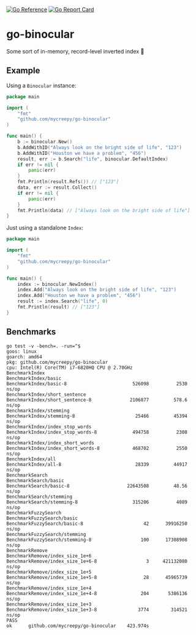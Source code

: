 [![Go Reference](https://pkg.go.dev/badge/github.com/mycreepy/go-binocular.svg)](https://pkg.go.dev/github.com/mycreepy/go-binocular)
[![Go Report Card](https://goreportcard.com/badge/github.com/mycreepy/go-binocular?style=flat-square)](https://goreportcard.com/report/github.com/mycreepy/go-binocular)

# go-binocular

Some sort of in-memory, record-level inverted index 🤷

## Example

Using a `Binocular` instance:

```go
package main

import (
	"fmt"
	"github.com/mycreepy/go-binocular"
)

func main() {
	b := binocular.New()
	b.AddWithID("Always look on the bright side of life", "123")
	b.AddWithID("Houston we have a problem", "456")
	result, err := b.Search("life", binocular.DefaultIndex)
	if err != nil {
		panic(err)
	}
	fmt.Println(result.Refs()) // ["123"]
	data, err := result.Collect()
	if err != nil {
		panic(err)
	}
	fmt.Println(data) // ["Always look on the bright side of life"]
}
```

Just using a standalone `Index`:

```go
package main

import (
	"fmt"
	"github.com/mycreepy/go-binocular"
)

func main() {
	index := binocular.NewIndex()
	index.Add("Always look on the bright side of life", "123")
	index.Add("Houston we have a problem", "456")
	result := index.Search("life", 0)
	fmt.Println(result) // ["123"]
}
```

## Benchmarks

```text
go test -v -bench=. -run=^$
goos: linux
goarch: amd64
pkg: github.com/mycreepy/go-binocular
cpu: Intel(R) Core(TM) i7-6820HQ CPU @ 2.70GHz
BenchmarkIndex
BenchmarkIndex/basic
BenchmarkIndex/basic-8   	                  526098	      2530 ns/op
BenchmarkIndex/short_sentence
BenchmarkIndex/short_sentence-8         	 2106877	     578.6 ns/op
BenchmarkIndex/stemming
BenchmarkIndex/stemming-8               	   25466	     45394 ns/op
BenchmarkIndex/index_stop_words
BenchmarkIndex/index_stop_words-8       	  494758	      2308 ns/op
BenchmarkIndex/index_short_words
BenchmarkIndex/index_short_words-8      	  468702	      2550 ns/op
BenchmarkIndex/all
BenchmarkIndex/all-8                    	   28339	     44917 ns/op
BenchmarkSearch
BenchmarkSearch/basic
BenchmarkSearch/basic-8                 	22643508	     48.56 ns/op
BenchmarkSearch/stemming
BenchmarkSearch/stemming-8              	  315206	      4089 ns/op
BenchmarkFuzzySearch
BenchmarkFuzzySearch/basic
BenchmarkFuzzySearch/basic-8            	      42	  39916250 ns/op
BenchmarkFuzzySearch/stemming
BenchmarkFuzzySearch/stemming-8         	     100	  17308908 ns/op
BenchmarkRemove
BenchmarkRemove/index_size_1e+6
BenchmarkRemove/index_size_1e+6-8       	       3	 421132080 ns/op
BenchmarkRemove/index_size_1e+5
BenchmarkRemove/index_size_1e+5-8       	      28	  45965739 ns/op
BenchmarkRemove/index_size_1e+4
BenchmarkRemove/index_size_1e+4-8       	     204	   5386136 ns/op
BenchmarkRemove/index_size_1e+3
BenchmarkRemove/index_size_1e+3-8       	    3774	    314521 ns/op
PASS
ok  	github.com/mycreepy/go-binocular	423.974s
```
